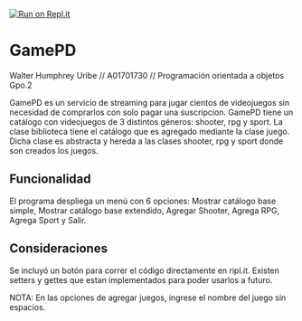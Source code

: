 [![Run on Repl.it](https://repl.it/badge/github/A01701730-Walter/GamePD)](https://repl.it/github/A01701730-Walter/GamePD)


# GamePD

Walter Humphrey Uribe // A01701730 // Programación orientada a objetos Gpo.2 

GamePD es un servicio de streaming para jugar cientos de videojuegos
sin necesidad de comprarlos con solo pagar una suscripcion.
GamePD tiene un catálogo con videojuegos de 3 distintos géneros:
shooter, rpg y sport. La clase biblioteca tiene el catálogo que es agregado
mediante la clase juego. Dicha clase es abstracta y hereda a las clases shooter,
rpg y sport donde son creados los juegos.

## Funcionalidad

El programa despliega un menú con 6 opciones: Mostrar catálogo base simple, 
Mostrar catálogo base extendido, Agregar Shooter, Agrega RPG, Agrega Sport y Salir.

## Consideraciones
Se incluyó un botón para correr el código directamente en ripl.it. Existen setters y gettes que
estan implementados para poder usarlos a futuro.

NOTA: En las opciones de agregar juegos, ingrese el nombre del juego sin espacios.

